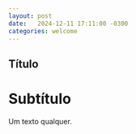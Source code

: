```yaml
---
layout: post
date:   2024-12-11 17:11:00 -0300
categories: welcome
---
```

## Título
# Subtítulo
Um texto qualquer.
